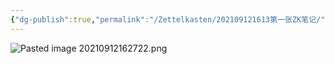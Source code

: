 ```yaml
---
{"dg-publish":true,"permalink":"/Zettelkasten/202109121613第一张ZK笔记/"}
---
```


![Pasted image 20210912162722.png](/img/user/%E9%99%84%E4%BB%B6/Pasted%20image%2020210912162722.png)